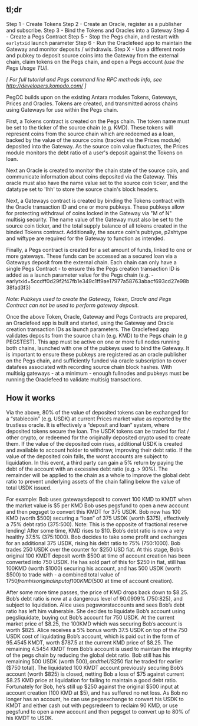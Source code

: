 ## tl;dr ##

Step 1 - Create Tokens
Step 2 - Create an Oracle, register as a publisher and subscribe.
Step 3 - Bind the Tokens and Oracles into a Gateway
Step 4 - Create a Pegs Contract
Step 5 - Stop the Pegs chain, and restart with `earlytxid` launch parameter
Step 6 - Run the Oraclefeed app to maintain the Gateway and monitor deposits / withdrawls.
Step X - Use a different node and pubkey to deposit source coins into the Gateway from the external chain, claim tokens on the Pegs chain, and open a Pegs account _(use the Pegs Usage TUI)._

_[ For full tutorial and Pegs command line RPC methods info, see http://developers.komodo.com/ ]_

PegCC builds upon on the existing Antara modules Tokens, Gateways, Prices and Oracles.
Tokens are created, and transmitted across chains using Gateways for use within the Pegs chain.

First, a Tokens contract is created on the Pegs chain. The token name must be set to the ticker of the source chain (e.g. KMD). These tokens will represent coins from the source chain which are redeemed as a loan, backed by the value of the source coins (tracked via the Prices module) deposited into the Gateway. As the source coin value fluctuates, the Prices module monitors the debt ratio of a user's deposit against the Tokens on loan. 

Next an Oracle is created to monitor the chain state of the source coin, and communicate information about coins deposited via the Gateway. This oracle must also have the name value set to the source coin ticker, and the datatype set to 'Ihh' to store the source chain's block headers.

Next, a Gateways contract is created by binding the Tokens contract with the Oracle transaction ID and one or more pubkeys. These pubkeys allow for protecting withdrawl of coins locked in the Gateway via "M of N" multisig security. The name value of the Gateway must also be set to the source coin ticker, and the total supply balance of all tokens created in the binded Tokens contract. Additionally, the source coin's pubtype, p2shtype and wiftype are required for the Gateway to function as intended.

Finally, a Pegs contract is created for a set amount of funds, linked to one or more gateways. These funds can be accessed as a secured loan via a Gateways deposit from the external chain. Each chain can only have a single Pegs Contract - to ensure this the Pegs creation transaction ID is added as a launch parameter value for the Pegs chain (e.g. -earlytxid=5ccdff0d29f2f47fb1e349c1ff9ae17977a58763abacf693cd27e98b38fad3f3)

_Note: Pubkeys used to create the Gateway, Token, Oracle and Pegs Contract can not be used to perform gateway deposit._ 

Once the above Token, Oracle, Gateway and Pegs Contracts are prepared, an Oraclefeed app is built and started, using the Gateway and Oracle creation transaction IDs as launch parameters. The Oraclefeed app validates deposits from the source chain (e.g. KMD) to the Pegs chain (e.g PEGSTEST). This app must be active on one or more full nodes running both chains, launched with one of the pubkeys used to bind the Gateway. It is important to ensure these pubkeys are registered as an oracle publisher on the Pegs chain, and sufficiently funded via oracle subscription to cover datafees associated with recording source chain block hashes. With multisig gateways - at a minimum - enough fullnodes and pubkeys must be running the Oraclefeed to validate multisig transactions.

## How it works ##

Via the above, 80% of the value of deposited tokens can be exchanged for a “stablecoin” (e.g. USDK) at current Prices market value as reported by the trustless oracle. It is effectively a “deposit and loan” system, where deposited tokens secure the loan.
The USDK tokens can be traded for fiat / other crypto, or redeemed for the originally deposited crypto used to create them.
If the value of the deposited coin rises, additional USDK is created and available to account holder to withdraw, improving their debt ratio. 
If the value of the deposited coin falls, the worst accounts are subject to liquidation. In this event, a third party can gain a 5% return by paying the debt of the account with an excessive debt ratio (e.g. > 90%). The remainder will be applied to the chain as a whole to improve the global debt ratio to prevent underlying assets of the chain falling below the value of total USDK issued.

For example:
Bob uses gatewaysdeposit to convert 100 KMD to KMDT when the market value is $5 per KMD
Bob uses pegsfund to open a new account and then pegsget to convert this KMDT for 375 USDK.
Bob now has 100 KMD (worth $500) securing a “loan” of 375 USDK (worth $375), effectively a 75% debt ratio (375:500). 
Note: This is the opposite of fractional reserve lending!
After some time, KMD rises to $10. Bob’s debt ratio is now a very healthy 37.5% (375:1000). 
Bob decides to take some profit and exchanges for an additional 375 USDK, rising his debt ratio to 75% (750:1000). 
Bob trades 250 USDK over the counter for $250 USD fiat.
At this stage, Bob’s original 100 KMDT deposit worth $500 at time of account creation has been converted into 750 USDK. He has sold part of this for $250 in fiat, still has 100KMD (worth $1000) securing his account, and has 500 USDK (worth $500) to trade with - a combined total value of $1750 from his original input of 100KMD ($500 at time of account creation).

After some more time passes, the price of KMD drops back down to $8.25. Bob’s debt ratio is now at a dangerous level of 90.0909% (750:825), and subject to liquidation.
Alice uses pegsworstaccounts and sees Bob’s debt ratio has left him vulnerable. She decides to liquidate Bob’s account using pegsliquidate,  buying out Bob’s account for 750 USDK. 
At the current market price of $8.25, the 100KMD which was securing Bob’s account is worth $825. Alice receives a 5% bonus worth 37.5 USDK on top of the 750 USDK cost of liquidating Bob’s account, which is paid out in the form of 95.4545 KMDT, worth $787.5 at the current KMD price of $8.25.
The remaining 4.5454 KMDT from Bob’s account is used to maintain the integrity of the pegs chain by reducing the global debt ratio.
Bob still has his remaining 500 USDK (worth $500), and the US$250 fiat he traded for earlier ($750 total). 
The liquidated 100 KMDT account previously securing Bob’s account (worth $825) is closed, netting Bob a loss of $75 against current $8.25 KMD price at liquidation for failing to maintain a good debt ratio. Fortunately for Bob, he’s still up $250 against the original $500 input at account creation (100 KMD at $5), and has suffered no net loss.
As Bob no longer has an account, he can use pegsexchange to convert his USDK to KMDT and either cash out with pegsredeem to reclaim 90 KMD, or use pegsfund to open a new account and then pegsget to convert up to 80% of his KMDT to USDK.